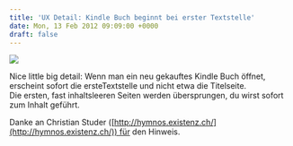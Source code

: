 ```yaml
---
title: 'UX Detail: Kindle Buch beginnt bei erster Textstelle'
date: Mon, 13 Feb 2012 09:09:00 +0000
draft: false
---
```


![](https://phaven-prod.s3.amazonaws.com/files/image_part/asset/697815/QtSYXrRSXvSb4j-1GzxJ3lVV_EY/Foto.png)

Nice little big detail: Wenn man ein neu gekauftes Kindle Buch öffnet, erscheint sofort die ersteTextstelle und nicht etwa die Titelseite. Die ersten, fast inhaltsleeren Seiten werden übersprungen, du wirst sofort zum Inhalt geführt.

Danke an Christian Studer ([http://hymnos.existenz.ch/](http://hymnos.existenz.ch/)) für den Hinweis.